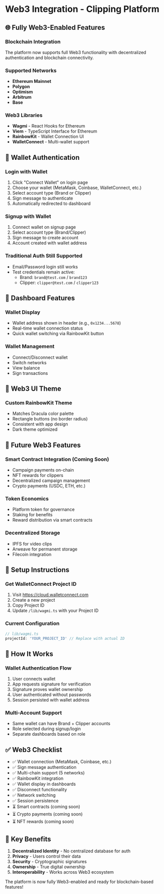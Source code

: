# Web3 Integration - Clipping Platform

## 🌐 Fully Web3-Enabled Features

### Blockchain Integration
The platform now supports full Web3 functionality with decentralized authentication and blockchain connectivity.

### Supported Networks
- **Ethereum Mainnet**
- **Polygon**
- **Optimism**
- **Arbitrum**
- **Base**

### Web3 Libraries
- **Wagmi** - React Hooks for Ethereum
- **Viem** - TypeScript Interface for Ethereum
- **RainbowKit** - Wallet Connection UI
- **WalletConnect** - Multi-wallet support

## 🔐 Wallet Authentication

### Login with Wallet
1. Click "Connect Wallet" on login page
2. Choose your wallet (MetaMask, Coinbase, WalletConnect, etc.)
3. Select account type (Brand or Clipper)
4. Sign message to authenticate
5. Automatically redirected to dashboard

### Signup with Wallet
1. Connect wallet on signup page
2. Select account type (Brand/Clipper)
3. Sign message to create account
4. Account created with wallet address

### Traditional Auth Still Supported
- Email/Password login still works
- Test credentials remain active:
  - Brand: `brand@test.com` / `brand123`
  - Clipper: `clipper@test.com` / `clipper123`

## 💼 Dashboard Features

### Wallet Display
- Wallet address shown in header (e.g., `0x1234...5678`)
- Real-time wallet connection status
- Quick wallet switching via RainbowKit button

### Wallet Management
- Connect/Disconnect wallet
- Switch networks
- View balance
- Sign transactions

## 🎨 Web3 UI Theme

### Custom RainbowKit Theme
- Matches Dracula color palette
- Rectangle buttons (no border radius)
- Consistent with app design
- Dark theme optimized

## 🚀 Future Web3 Features

### Smart Contract Integration (Coming Soon)
- Campaign payments on-chain
- NFT rewards for clippers
- Decentralized campaign management
- Crypto payments (USDC, ETH, etc.)

### Token Economics
- Platform token for governance
- Staking for benefits
- Reward distribution via smart contracts

### Decentralized Storage
- IPFS for video clips
- Arweave for permanent storage
- Filecoin integration

## 📝 Setup Instructions

### Get WalletConnect Project ID
1. Visit https://cloud.walletconnect.com
2. Create a new project
3. Copy Project ID
4. Update `/lib/wagmi.ts` with your Project ID

### Current Configuration
```typescript
// lib/wagmi.ts
projectId: 'YOUR_PROJECT_ID' // Replace with actual ID
```

## 🔄 How It Works

### Wallet Authentication Flow
1. User connects wallet
2. App requests signature for verification
3. Signature proves wallet ownership
4. User authenticated without passwords
5. Session persisted with wallet address

### Multi-Account Support
- Same wallet can have Brand + Clipper accounts
- Role selected during signup/login
- Separate dashboards based on role

## ✅ Web3 Checklist

- ✅ Wallet connection (MetaMask, Coinbase, etc.)
- ✅ Sign message authentication
- ✅ Multi-chain support (5 networks)
- ✅ RainbowKit integration
- ✅ Wallet display in dashboards
- ✅ Disconnect functionality
- ✅ Network switching
- ✅ Session persistence
- ⏳ Smart contracts (coming soon)
- ⏳ Crypto payments (coming soon)
- ⏳ NFT rewards (coming soon)

## 🎯 Key Benefits

1. **Decentralized Identity** - No centralized database for auth
2. **Privacy** - Users control their data
3. **Security** - Cryptographic signatures
4. **Ownership** - True digital ownership
5. **Interoperability** - Works across Web3 ecosystem

The platform is now fully Web3-enabled and ready for blockchain-based features!
